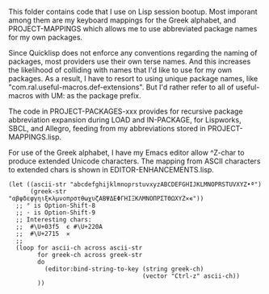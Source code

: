 This folder contains code that I use on Lisp session bootup. Most imporant among them are my keyboard mappings for the Greek alphabet, and PROJECT-MAPPINGS which allows me to use abbreviated package names for my own packages. 

Since Quicklisp does not enforce any conventions regarding the naming of packages, most providers use their own terse names. And this increases the likelihood of colliding with names that I'd like to use for my own packages. As a result, I have to resort to using unique package names, like "com.ral.useful-macros.def-extensions". But I'd rather refer to all of useful-macros with UM: as the package prefix.

The code in PROJECT-PACKAGES-xxx provides for recursive package abbreviation expansion during LOAD and IN-PACKAGE, for Lispworks, SBCL, and Allegro, feeding from my abbreviations stored in PROJECT-MAPPINGS.lisp.

For use of the Greek alphabet, I have my Emacs editor allow ^Z-char to produce extended Unicode characters. The mapping from ASCII characters to extended chars is shown in EDITOR-ENHANCEMENTS.lisp.

```
(let ((ascii-str "abcdefghijklmnoprstuvxyzABCDEFGHIJKLMNOPRSTUVXYZ•ª")
      (greek-str "αβψδεφγηιξκλμνοπρστθωχυζΑΒΨΔΕΦΓΗΙΞΚΛΜΝΟΠΡΣΤΘΩΧΥΖ✕∊"))
  ;; ° is Option-Shift-8
  ;; · is Option-Shift-9
  ;; Interesting chars:
  ;;  #\U+03f5  ϵ #\U+220A
  ;;  #\U+2715  ✕
  ;;
  (loop for ascii-ch across ascii-str
        for greek-ch across greek-str
        do
          (editor:bind-string-to-key (string greek-ch)
                                     (vector "Ctrl-z" ascii-ch))
        ))
```

